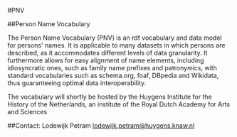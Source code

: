 #PNV

##Person Name Vocabulary

The Person Name Vocabulary (PNV) is an rdf vocabulary and data model for persons' names. It is applicable to many datasets in which persons are described, as it accommodates different levels of data granularity. It furthermore allows for easy alignment of name elements, including idiosyncratic ones, such as family name prefixes and patronymics, with standard vocabularies such as schema.org, foaf, DBpedia and Wikidata, thus guaranteeing optimal data interoperability.

The vocabulary will shortly be hosted by the Huygens Institute for the History of the Netherlands, an institute of the Royal Dutch Academy for Arts and Sciences

##Contact:
Lodewijk Petram lodewijk.petram@huygens.knaw.nl
